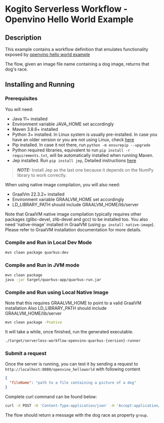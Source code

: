 # Kogito Serverless Workflow - Openvino Hello World Example

## Description

This example contains a workflow definition that emulates functionality exposed by [openvino hello world example](https://github.com/openvinotoolkit/openvino_notebooks/blob/main/notebooks/001-hello-world/001-hello-world.ipynb)

The flow, given an image file name containing a dog image, returns that dog's race. 

## Installing and Running

### Prerequisites
 
You will need:
  - Java 11+ installed
  - Environment variable JAVA_HOME set accordingly
  - Maven 3.8.6+ installed
  - Python 3+ installed. In Linux system is usually pre-installed. In case you have an older version or you are not using Linux, check [here](https://wiki.python.org/moin/BeginnersGuide/Download)
  - Pip installed. In case it not there, run `python -m ensurepip --upgrade`
  - Python required libraries, equivalent to run `pip install -r requirements.txt`, will be automatically installed when running Maven. 
  - Jep installed. Run `pip install jep`, Detailed instructions [here](https://github.com/ninia/jep#installation)

> **_NOTE:_** Install Jep as the last one because it depends on the NumPy library to work correctly.

When using native image compilation, you will also need:

   - GraalVm 22.3.2+ installed
   - Environment variable GRAALVM_HOME set accordingly
   - LD_LIBRARY_PATH should include GRAALVM_HOME/lib/server

Note that GraalVM native image compilation typically requires other packages (glibc-devel, zlib-devel and gcc) to be installed too. You also need 'native-image' installed in GraalVM (using `gu install native-image`). Please refer to GraalVM installation documentation for more details.

### Compile and Run in Local Dev Mode

```sh
mvn clean package quarkus:dev
```

### Compile and Run in JVM mode

```sh
mvn clean package 
java -jar target/quarkus-app/quarkus-run.jar
```

### Compile and Run using Local Native Image

Note that this requires GRAALVM_HOME to point to a valid GraalVM installation
Also LD_LIBRARY_PATH should include GRAALVM_HOME/lib/server

```sh
mvn clean package -Pnative
```

It will take a while, once finished, run the generated executable.

```sh
./target/serverless-workflow-openvino-quarkus-{version}-runner
```


### Submit a request

Once the server is running, you can test it by sending a request to `http://localhost:8080/openvino_helloworld`
with following content 

```json
{
  "fileName": "path to a file containing a picture of a dog"
}
```

Complete curl command can be found below:

```sh
curl -X POST -H 'Content-Type:application/json' -H 'Accept:application/json' -d '{"fileName": <path>}' http://localhost:8080/openvino_helloworld
```


The flow should return a message with the dog race as property `group`. 
